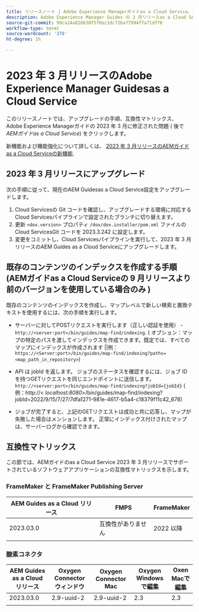 ```yaml
---
title: リリースノート | Adobe Experience Managerガイドas a Cloud Service、2023 年 3 月リリース
description: Adobe Experience Manager Guides の 3 月リリースas a Cloud Service
source-git-commit: 99ca14a816630f5f0ec1dc72ba77994ffa71dff6
workflow-type: tm+mt
source-wordcount: '378'
ht-degree: 1%

---
```



# 2023 年 3 月リリースのAdobe Experience Manager Guidesas a Cloud Service

このリリースノートでは、アップグレードの手順、互換性マトリックス、Adobe Experience Managerガイドの 2023 年 3 月に修正された問題 ( 後で *AEMガイドas a Cloud Service*) をクリックします。

新機能および機能強化について詳しくは、 [2023 年 3 月リリースのAEMガイドas a Cloud Serviceの新機能](whats-new-2023.3.0.md).

## 2023 年 3 月リリースにアップグレード

次の手順に従って、現在のAEM Guidesas a Cloud Service設定をアップグレードします。
1. Cloud Servicesの Git コードを確認し、アップグレードする環境に対応するCloud Servicesパイプラインで設定されたブランチに切り替えます。
2. 更新 `<dox.version>` プロパティ `/dox/dox.installer/pom.xml` ファイルのCloud ServicesGit コードを 2023.3.242 に設定します。
3. 変更をコミットし、Cloud Servicesパイプラインを実行して、2023 年 3 月リリースのAEM Guides as a Cloud Serviceにアップグレードします。

## 既存のコンテンツのインデックスを作成する手順 (AEMガイドas a Cloud Serviceの 9 月リリースより前のバージョンを使用している場合のみ )

既存のコンテンツのインデックスを作成し、マップレベルで新しい検索と置換テキストを使用するには、次の手順を実行します。

* サーバーに対してPOSTリクエストを実行します（正しい認証を使用） - `http://<server:port>/bin/guides/map-find/indexing`.
( オプション：マップの特定のパスを渡してインデックスを作成できます。既定では、すべてのマップにインデックスが作成されます ||例： `https://<Server:port>/bin/guides/map-find/indexing?paths=<map_path_in_repository>`)

* API は jobId を返します。 ジョブのステータスを確認するには、ジョブ ID を持つGETリクエストを同じエンドポイントに送信します。 `http://<server:port>/bin/guides/map-find/indexing?jobId={jobId}`
( 例：http://&lt;
_localhost:8080_>/bin/guides/map-find/indexing?jobId=2022/9/15/7/27/7dfa1271-981e-4617-b5a4-c18379f11c42_678)

* ジョブが完了すると、上記のGETリクエストは成功と共に応答し、マップが失敗した場合はメンションします。 正常にインデックス付けされたマップは、サーバーログから確認できます。

## 互換性マトリックス

この節では、AEMガイドのas a Cloud Service 2023 年 3 月リリースでサポートされているソフトウェアアプリケーションの互換性マトリックスを示します。

### FrameMaker と FrameMaker Publishing Server

| AEM Guides as a Cloud リリース | FMPS | FrameMaker |
| --- | --- | --- |
| 2023.03.0 | 互換性がありません | 2022 以降 |
|  |  |  |


### 酸素コネクタ

| AEM Guides as a Cloud リリース | Oxygen Connector ウィンドウ | Oxygen Connector Mac | Oxygen Windows で編集 | Oxen Macで編集 |
| --- | --- | --- | --- | --- |
| 2023.03.0 | 2.9-uuid-2 | 2.9-uuid-2 | 2.3 | 2.3 |
|  |  |  |  |


